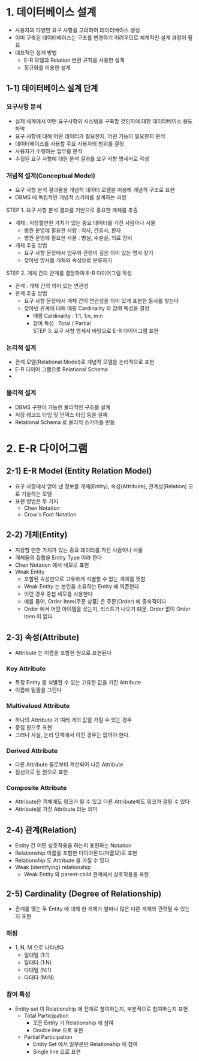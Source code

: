 # 1. 데이터베이스 설계
- 사용자의 다양한 요구 사항을 고려하여 데이터베이스 생성
- 이미 구축된 데이터베이스는 구조를 변경하기 어려우므로 체계적인 설계 과정이 필요
- 대표적인 설계 방법
  - E-R 모델과 Relation 변환 규칙을 사용한 설계
  - 정규화를 이용한 설계

## 1-1) 데이터베이스 설계 단계 
### 요구사항 분석
- 실제 세계에서 어떤 요구사항의 시스템을 구축할 것인지에 대한 데이터베이스 용도 파악
- 요구 사항에 대해 어떤 데이터가 필요한지, 어떤 기능이 필요한지 분석
- 데이터베이스를 사용할 주요 사용자의 범위를 결정
- 사용자가 수행하는 업무를 분석
- 수집된 요구 사항에 대한 분석 결과를 요구 사항 명세서로 작성

### 개념적 설계(Conceptual Model)
- 요구 사항 분석 결과물을 개념적 데이터 모델을 이용해 개념적 구조로 표현
- DBMS 에 독립적인 개념적 스키마를 설계하는 과정

STEP 1. 요구 사항 분석 결과를 기반으로 중요한 개체를 추출
- 개체 : 저장할만한 가치가 있는 중요 데이터를 가진 사람이나 사물
  - 병원 운영에 필요한 사람 : 의사, 간호사, 환자
  - 병원 운영에 필요한 사물 : 병실, 수술실, 의료 장비 
- 개체 추출 방법
  - 요구 사항 문장에서 업무와 관련이 깊은 의미 있는 명사 찾기
  - 찾아낸 명사를 개체와 속성으로 분류하기

STEP 2. 개체 간의 관계를 결정하여 E-R 다이어그램 작성
- 관계 : 개체 간의 의미 있는 연관성
- 관계 추출 방법
  - 요구 사항 문장에서 개체 간의 연관성을 의미 있게 표현한 동사를 찾는다
  - 찾아낸 관계에 대해 매핑 Cardinality 와 참여 특성을 결정
    - 매핑 Cardinality : 1:1, 1:n, m:n
    - 참여 특성 : Total / Partial  
STEP 3. 요구 사항 명세서 바탕으로 E-R 다이어그램 표현

### 논리적 설계
- 관계 모델(Relational Model)로 개념적 모델을 논리적으로 표현
- E-R 다이어 그램으로 Relational Schema 
- 

### 물리적 설계
- DBMS 구현이 가능한 물리적인 구조를 설계
- 저장 레코드 타입 및 인덱스 타입 등을 설꼐
- Relational Schema 로 물리적 스키마를 만듦

# 2. E-R 다이어그램
## 2-1) E-R Model (Entity Relation Model)
- 요구 사항에서 얻어 낸 정보를 개체(Entity), 속성(Attribute), 관계성(Relation) 으로 기술하는 모델
- 표현 방법은 두 가지
  - Chen Notation
  - Crow's Foot Notation

## 2-2) 개체(Entity)
- 저장할 만한 가치가 있는 중요 데이터를 가진 사람이나 사물
- 개체들의 집합을 Entity Type 이라 한다
- Chen Notation 에서 네모로 표현
- Weak Entity
  - 포함된 속성만으로 고유하게 식별할 수 없는 개체를 뜻함
  - Weak Entity 는 본인을 소유하는 Entity 에 의존한다
  - 이런 경우 중첩 네모를 사용한다
  - 예를 들어, Order Item(주문 상품) 은 주문(Order) 에 종속적이다
  - Order 에서 어떤 아이템을 샀는지, 리스트가 나오기 떄문. Order 없이 Order Item 이 없다

## 2-3) 속성(Attribute)
- Attribute 는 이름을 포함한 원으로 표현된다
### Key Attribute
- 특정 Entity 를 식별할 수 있는 고유한 값을 가진 Attribute
- 이름에 밑줄을 그린다
### Multivalued Attribute
- 하나의 Attribute 가 여러 개의 값을 가질 수 있는 경우
- 중첩 원으로 표현
- 그러나 사실, 논리 단계에서 이런 경우는 없어야 한다.
### Derived Attribute
- 다른 Attribute 들로부터 계산되어 나온 Attribute
- 점선으로 된 원으로 표현

### Composite Attribute
- Attribute은 객체에도 링크가 될 수 있고 다른 Attribute에도 링크가 걸릴 수 있다
- Attribute을 가진 Attribute 라는 의미

## 2-4) 관계(Relation)
- Entity 간 어떤 상호작용을 하는지 표현하는 Notation
- Relationship 이름을 포함한 다이아몬드(마름모)로 표현
- Relationship 도 Attribute 을 가질 수 있다
- Weak (identifying) relationship
  - Weak Entity 와 parent-child 관계에서 상호작용을 표현

## 2-5) Cardinality (Degree of Relationship)
- 관계를 맺는 두 Entity 에 대해 한 개체가 얼마나 많은 다른 개체와 관련될 수 있는 지 표현
### 매핑 
- 1, N, M 으로 나타낸다
  - 일대일 (1:1)
  - 일대다 (1:N)
  - 다대일 (N:1)
  - 다대다 (M:N)

### 참여 특성
- Entity set 이 Relationship 에 전체로 참여하는지, 부분적으로 참여하는지 표현
  - Total Participation
    - 모든 Entity 가 Relationship 에 참여
    - Double line 으로 표현
  - Partial Participation
    - Entity Set 에서 일부분만 Relationship 에 참여
    - Single line 으로 표현 
        
        
